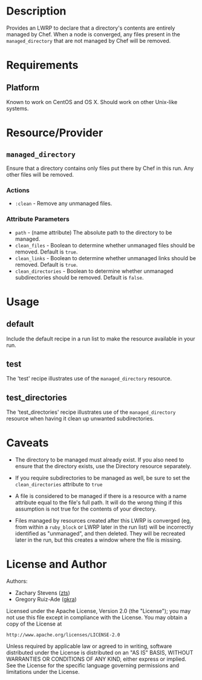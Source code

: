 Description
===========

Provides an LWRP to declare that a directory's contents are entirely
managed by Chef.  When a node is converged, any files present in the
`managed_directory` that are not managed by Chef will be removed.


Requirements
============

Platform
--------

Known to work on CentOS and OS X.  Should work on other Unix-like
systems.


Resource/Provider
=================

`managed_directory`
---------------------------

Ensure that a directory contains only files put there by Chef in this
run.  Any other files will be removed.

### Actions

- `:clean` - Remove any unmanaged files.

### Attribute Parameters

- `path` - (name attribute) The absolute path to the directory to be managed.
- `clean_files` - Boolean to determine whether unmanaged files should be
  removed. Default is `true`.
- `clean_links` - Boolean to determine whether unmanaged links should be
  removed. Default is `true`.
- `clean_directories` - Boolean to determine whether unmanaged subdirectories
  should be removed. Default is `false`.


Usage
=====

default
-------

Include the default recipe in a run list to make the resource
available in your run.

test
----

The 'test' recipe illustrates use of the `managed_directory` resource.

test_directories
----------------

The 'test_directories' recipe illustrates use of the `managed_directory`
resource when having it clean up unwanted subdirectories.


Caveats
=======

 * The directory to be managed must already exist.  If you also need
   to ensure that the directory exists, use the Directory resource
   separately.

 * If you require subdirectories to be managed as well, be sure to set the
   `clean_directories` attribute to `true`

 * A file is considered to be managed if there is a resource with a
   name attribute equal to the file's full path.  It will do the wrong
   thing if this assumption is not true for the contents of your
   directory.

 * Files managed by resources created after this LWRP is converged
   (eg, from within a `ruby_block` or LWRP later in the run list) will
   be incorrectly identified as "unmanaged", and then deleted.  They
   will be recreated later in the run, but this creates a window where
   the file is missing.


License and Author
==================

Authors:
- Zachary Stevens ([zts](https://github.com/zts))
- Gregory Ruiz-Ade ([gkra](https://github.com/gkra))

Licensed under the Apache License, Version 2.0 (the "License");
you may not use this file except in compliance with the License.
You may obtain a copy of the License at

    http://www.apache.org/licenses/LICENSE-2.0

Unless required by applicable law or agreed to in writing, software
distributed under the License is distributed on an "AS IS" BASIS,
WITHOUT WARRANTIES OR CONDITIONS OF ANY KIND, either express or implied.
See the License for the specific language governing permissions and
limitations under the License.
